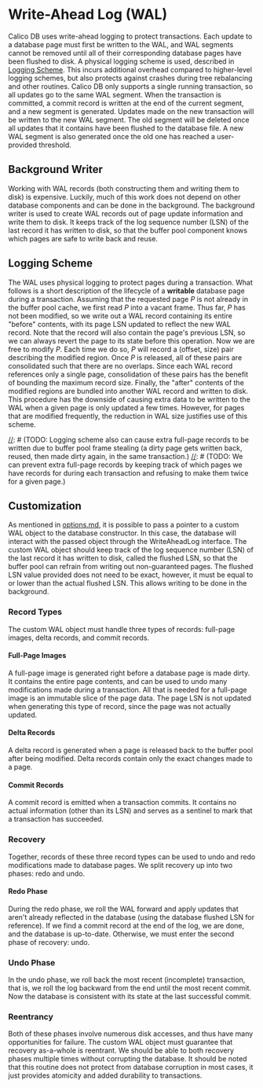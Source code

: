 # Write-Ahead Log (WAL)
Calico DB uses write-ahead logging to protect transactions.
Each update to a database page must first be written to the WAL, and WAL segments cannot be removed until all of their corresponding database pages have been flushed to disk.
A physical logging scheme is used, described in [Logging Scheme](#logging-scheme).
This incurs additional overhead compared to higher-level logging schemes, but also protects against crashes during tree rebalancing and other routines.
Calico DB only supports a single running transaction, so all updates go to the same WAL segment.
When the transaction is committed, a commit record is written at the end of the current segment, and a new segment is generated.
Updates made on the new transaction will be written to the new WAL segment.
The old segment will be deleted once all updates that it contains have been flushed to the database file.
A new WAL segment is also generated once the old one has reached a user-provided threshold.

## Background Writer
Working with WAL records (both constructing them and writing them to disk) is expensive.
Luckily, much of this work does not depend on other database components and can be done in the background.
The background writer is used to create WAL records out of page update information and write them to disk.
It keeps track of the log sequence number (LSN) of the last record it has written to disk, so that the buffer pool component knows which pages are safe to write back and reuse.

## Logging Scheme
The WAL uses physical logging to protect pages during a transaction.
What follows is a short description of the lifecycle of a **writable** database page during a transaction.
Assuming that the requested page $P$ is not already in the buffer pool cache, we first read $P$ into a vacant frame.
Thus far, $P$ has not been modified, so we write out a WAL record containing its entire "before" contents, with its page LSN updated to reflect the new WAL record.
Note that the record will also contain the page's previous LSN, so we can always revert the page to its state before this operation.
Now we are free to modify $P$.
Each time we do so, $P$ will record a (offset, size) pair describing the modified region.
Once $P$ is released, all of these pairs are consolidated such that there are no overlaps.
Since each WAL record references only a single page, consolidation of these pairs has the benefit of bounding the maximum record size.
Finally, the "after" contents of the modified regions are bundled into another WAL record and written to disk.
This procedure has the downside of causing extra data to be written to the WAL when a given page is only updated a few times.
However, for pages that are modified frequently, the reduction in WAL size justifies use of this scheme.

[//]: # (TODO: Logging scheme also can cause extra full-page records to be written due to buffer pool frame stealing (a dirty page gets written back, reused, then made dirty again, in the same transaction.)
[//]: # (TODO: We can prevent extra full-page records by keeping track of which pages we have records for during each transaction and refusing to make them twice for a given page.)

## Customization
As mentioned in [options.md](#./options.md), it is possible to pass a pointer to a custom WAL object to the database constructor.
In this case, the database will interact with the passed object through the WriteAheadLog interface.
The custom WAL object should keep track of the log sequence number (LSN) of the last record it has written to disk, called the flushed LSN, so that the buffer pool can refrain from writing out non-guaranteed pages.
The flushed LSN value provided does not need to be exact, however, it must be equal to or lower than the actual flushed LSN.
This allows writing to be done in the background.

### Record Types
The custom WAL object must handle three types of records: full-page images, delta records, and commit records.

#### Full-Page Images
A full-page image is generated right before a database page is made dirty.
It contains the entire page contents, and can be used to undo many modifications made during a transaction.
All that is needed for a full-page image is an immutable slice of the page data.
The page LSN is not updated when generating this type of record, since the page was not actually updated.

[//]: # (TODO: I don't see a problem with this, but who knows. We may need to update the page LSN with this type of record.
               If so, we can let the changes be part of the next delta record.)

#### Delta Records
A delta record is generated when a page is released back to the buffer pool after being modified.
Delta records contain only the exact changes made to a page.

#### Commit Records
A commit record is emitted when a transaction commits.
It contains no actual information (other than its LSN) and serves as a sentinel to mark that a transaction has succeeded.

### Recovery
Together, records of these three record types can be used to undo and redo modifications made to database pages.
We split recovery up into two phases: redo and undo.

#### Redo Phase
During the redo phase, we roll the WAL forward and apply updates that aren't already reflected in the database (using the database flushed LSN for reference).
If we find a commit record at the end of the log, we are done, and the database is up-to-date.
Otherwise, we must enter the second phase of recovery: undo.

### Undo Phase
In the undo phase, we roll back the most recent (incomplete) transaction, that is, we roll the log backward from the end until the most recent commit.
Now the database is consistent with its state at the last successful commit.

### Reentrancy
Both of these phases involve numerous disk accesses, and thus have many opportunities for failure.
The custom WAL object must guarantee that recovery as-a-whole is reentrant.
We should be able to both recovery phases multiple times without corrupting the database.
It should be noted that this routine does not protect from database corruption in most cases, it just provides atomicity and added durability to transactions.

